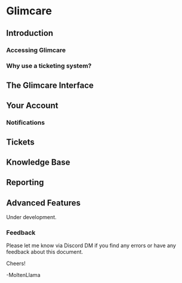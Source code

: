# Glimcare

## Introduction
### Accessing Glimcare
### Why use a ticketing system?
### 
## The Glimcare Interface
## Your Account
###
### Notifications
## Tickets
## Knowledge Base
## Reporting
## Advanced Features

Under development. 


### Feedback

Please let me know via Discord DM if you find any errors or have any feedback about this document.  

Cheers!

-MoltenLlama